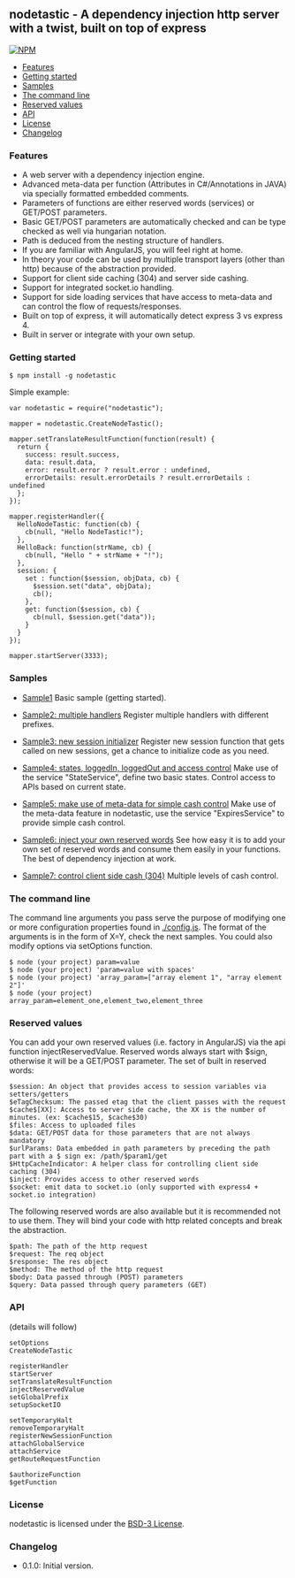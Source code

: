## nodetastic - A dependency injection http server with a twist, built on top of express

[![NPM](https://nodei.co/npm/nodetastic.png?mini=true)](https://nodei.co/npm/nodetastic/)

* [Features](#features)
* [Getting started](#getting-started)
* [Samples](#samples)
* [The command line](#the-command-line)
* [Reserved values](#reserved-values)
* [API](#api)
* [License](#license)
* [Changelog](#changelog)

### Features

* A web server with a dependency injection engine.
* Advanced meta-data per function (Attributes in C#/Annotations in JAVA) via specially formatted embedded comments.
* Parameters of functions are either reserved words (services) or GET/POST parameters.
* Basic GET/POST parameters are automatically checked and can be type checked as well via hungarian notation.
* Path is deduced from the nesting structure of handlers.
* If you are familiar with AngularJS, you will feel right at home.
* In theory your code can be used by multiple transport layers (other than http) because of the abstraction provided.
* Support for client side caching (304) and server side cashing.
* Support for integrated socket.io handling.
* Support for side loading services that have access to meta-data and can control the flow of requests/responses.
* Built on top of express, it will automatically detect express 3 vs express 4.
* Built in server or integrate with your own setup.

### Getting started

    $ npm install -g nodetastic

Simple example:

    var nodetastic = require("nodetastic");

    mapper = nodetastic.CreateNodeTastic();

    mapper.setTranslateResultFunction(function(result) {
      return {
        success: result.success,
        data: result.data,
        error: result.error ? result.error : undefined,
        errorDetails: result.errorDetails ? result.errorDetails : undefined
      };
    });

    mapper.registerHandler({
      HelloNodeTastic: function(cb) {
        cb(null, "Hello NodeTastic!");
      },
      HelloBack: function(strName, cb) {
        cb(null, "Hello " + strName + "!");
      },
      session: {
        set : function($session, objData, cb) {
          $session.set("data", objData);
          cb();
        },
        get: function($session, cb) {
          cb(null, $session.get("data"));
        }
      }
    });

    mapper.startServer(3333);

### Samples

* [Sample1](http://bitbucket.org/ralphv/nodetastic/src/master/samples/sample1.js)
Basic sample (getting started).


* [Sample2: multiple handlers](http://bitbucket.org/ralphv/nodetastic/src/master/samples/sample2-multi-handlers.js)
Register multiple handlers with different prefixes.


* [Sample3: new session initializer](http://bitbucket.org/ralphv/nodetastic/src/master/samples/sample3-reg-new-session-fn.js)
Register new session function that gets called on new sessions, get a chance to initialize code as you need.


* [Sample4: states, loggedIn, loggedOut and access control](http://bitbucket.org/ralphv/nodetastic/src/master/samples/sample4-states-login-logout.js)
Make use of the service "StateService", define two basic states. Control access to APIs based on current state.


* [Sample5: make use of meta-data for simple cash control](http://bitbucket.org/ralphv/nodetastic/src/master/samples/sample5-meta-data-expires.js)
Make use of the meta-data feature in nodetastic, use the service "ExpiresService" to provide simple cash control.


* [Sample6: inject your own reserved words](http://bitbucket.org/ralphv/nodetastic/src/master/samples/sample6-custom-reserved-words.js)
See how easy it is to add your own set of reserved words and consume them easily in your functions.
The best of dependency injection at work.


* [Sample7: control client side cash (304)](http://bitbucket.org/ralphv/nodetastic/src/master/samples/sample7-client-cache.js)
Multiple levels of cash control.


### The command line

The command line arguments you pass serve the purpose of modifying one or more configuration properties found in [./config.js](http://bitbucket.org/ralphv/nodetastic/src/master/config.js).
The format of the arguments is in the form of X=Y, check the next samples.
You could also modify options via setOptions function.

    $ node (your project) param=value
    $ node (your project) 'param=value with spaces'
    $ node (your project) 'array_param=["array element 1", "array element 2"]'
    $ node (your project) array_param=element_one,element_two,element_three

### Reserved values

You can add your own reserved values (i.e. factory in AngularJS) via the api function injectReservedValue.
Reserved words always start with $sign, otherwise it will be a GET/POST parameter.
The set of built in reserved words:

    $session: An object that provides access to session variables via setters/getters
    $eTagChecksum: The passed etag that the client passes with the request
    $cache$[XX]: Access to server side cache, the XX is the number of minutes. (ex: $cache$15, $cache$30)
    $files: Access to uploaded files
    $data: GET/POST data for those parameters that are not always mandatory
    $urlParams: Data embedded in path parameters by preceding the path part with a $ sign ex: /path/$param1/get
    $HttpCacheIndicator: A helper class for controlling client side caching (304)
    $inject: Provides access to other reserved words
    $socket: emit data to socket.io (only supported with express4 + socket.io integration)

The following reserved words are also available but it is recommended not to use them.
They will bind your code with http related concepts and break the abstraction.

    $path: The path of the http request
    $request: The req object
    $response: The res object
    $method: The method of the http request
    $body: Data passed through (POST) parameters
    $query: Data passed through query parameters (GET)

### API

(details will follow)

    setOptions
    CreateNodeTastic

    registerHandler
    startServer
    setTranslateResultFunction
    injectReservedValue
    setGlobalPrefix
    setupSocketIO

    setTemporaryHalt
    removeTemporaryHalt
    registerNewSessionFunction
    attachGlobalService
    attachService
    getRouteRequestFunction

    $authorizeFunction
    $getFunction

### License

nodetastic is licensed under the [BSD-3 License](http://bitbucket.com/ralphv/nodetastic/raw/master/LICENSE).

### Changelog

* 0.1.0: Initial version.